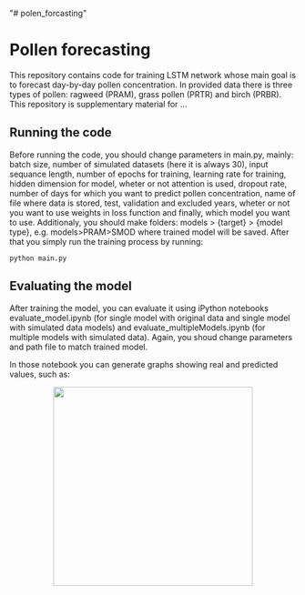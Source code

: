 "# polen_forcasting" 

# Pollen forecasting

This repository contains code for training LSTM network whose main goal is to forecast day-by-day pollen concentration.
In provided data there is three types of pollen: ragweed (PRAM), grass pollen (PRTR) and birch (PRBR).
This repository is supplementary material for ... <!--add paper title -->

## Running the code
Before running the code, you should change parameters in main.py, mainly: batch size, number of simulated datasets (here it is always 30), input sequance length, number of epochs for training, learning rate for training, hidden dimension for model, wheter or not attention is used, dropout rate, number of days for which you want to predict pollen concentration, name of file where data is stored, test, validation and excluded years, wheter or not you want to use weights in loss function and finally, which model you want to use.
Additionaly, you should make folders: models > {target} > {model type}, e.g. models>PRAM>SMOD where trained model will be saved. After that you simply run the training process by running: 
```
python main.py
```

## Evaluating the model
After training the model, you can evaluate it using iPython notebooks evaluate_model.ipynb (for single model with original data and single model with simulated data models) and evaluate_multipleModels.ipynb (for multiple models with simulated data). Again, you shoud change parameters and path file to match trained model.

In those notebook you can generate graphs showing real and predicted values, such as:
<p align="center"><img src="https://github.com/dmatijev/polen_forcasting/tree/blob/main/images/real_predicted_2020_2021_SMSD.jpg?raw=true" width="350" ></p>

<!--Koliko u sirinu ici? Trebam li napisati da imamo 3 modela, da imamo attention? Treba li pisati i sto je u kojem fileu? npr. da se pomocu simulate data simuliraju podaci za SMSD i MMSD? -->
